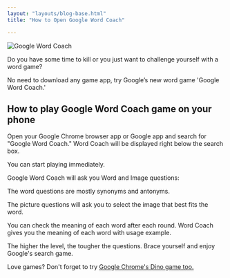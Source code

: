 ```yaml
---
layout: "layouts/blog-base.html"
title: "How to Open Google Word Coach"

---
```

  <img src= "/images/blogpics/google-word-coach.jpg" alt= "Google Word Coach" class= "img-responsive center-block" loading="lazy">

   <p>Do you have some time to kill or you just want to challenge yourself with a word game?</p>
      <p>No need to download any game app, try Google’s new word game 'Google Word Coach.'</p>
      <h2>How to play Google Word Coach game on your phone</h2>
    <p>Open your Google Chrome browser app or Google app and search for "Google Word Coach." Word Coach will be displayed right below the search box.</p>
      <p>You can start playing immediately.</p> 
      <p>Google Word Coach will ask you Word and Image questions:</p> 
      <p>The word questions are mostly synonyms and antonyms.</p>
      <p>The picture questions will ask you to select the image that best fits the word.</p>
      <p>You can check the meaning of each word after each round. Word Coach gives you the meaning of each word with usage example.</p>
      <p>The higher the level, the tougher the questions. Brace yourself and enjoy Google's search game.</p>    
      <p>Love games? Don't forget to try <a href= "https://goldchestgh.com/blog/google-chrome-hidden-game-dino" target="_blank"> Google Chrome's 
       Dino game too.</a></p>

 